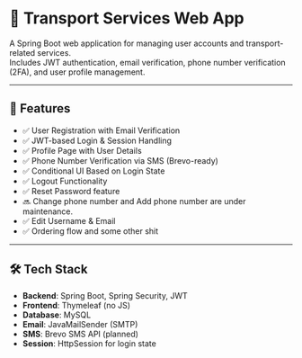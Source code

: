 # 🚛 Transport Services Web App

A Spring Boot web application for managing user accounts and transport-related services.  
Includes JWT authentication, email verification, phone number verification (2FA), and user profile management.

---

## 🔐 Features

- ✅ User Registration with Email Verification
- ✅ JWT-based Login & Session Handling
- ✅ Profile Page with User Details
- ✅ Phone Number Verification via SMS (Brevo-ready)
- ✅ Conditional UI Based on Login State
- ✅ Logout Functionality
- ✅ Reset Password feature
- 🔜 Change phone number and Add phone number are under maintenance.
- ✅ Edit Username & Email
- ✅ Ordering flow and some other shit
---

## 🛠️ Tech Stack

- **Backend**: Spring Boot, Spring Security, JWT
- **Frontend**: Thymeleaf (no JS)
- **Database**: MySQL
- **Email**: JavaMailSender (SMTP)
- **SMS**: Brevo SMS API (planned)
- **Session**: HttpSession for login state
